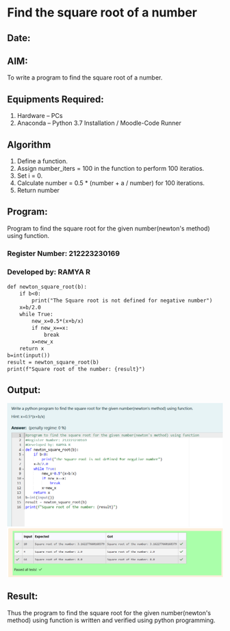 # Find the square root of a number
## Date:
## AIM:
To write a program to find the square root of a number.

## Equipments Required:
1. Hardware – PCs
2. Anaconda – Python 3.7 Installation / Moodle-Code Runner

## Algorithm
1. Define a function.
2. Assign number_iters = 100 in the function to perform 100 iteratios.
3. Set i = 0.
4. Calculate  number = 0.5 * (number + a / number) for 100 iterations.
5. Return number

## Program:
Program to find the square root for the given number(newton's method) using function.
### Register Number: 212223230169
### Developed by: RAMYA R
```
def newton_square_root(b):
    if b<0:
        print("The Square root is not defined for negative number")
    x=b/2.0
    while True:
        new_x=0.5*(x+b/x)
        if new_x==x:
            break
        x=new_x
    return x
b=int(input())
result = newton_square_root(b)
print(f"Square root of the number: {result}")
```

## Output:
![alt text](<5 in.png>)
![alt text](<5 ot.png>)
## Result:
Thus the program to find the square root for the given number(newton's method) using function is written and verified using python programming.
